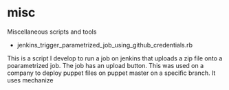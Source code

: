 misc
====

Miscellaneous scripts and tools 

* jenkins_trigger_parametrized_job_using_github_credentials.rb

This is a script I develop to run a job on jenkins that uploads a zip file onto a poarametrized job. The job has an upload button. This was used on a company to deploy puppet files on puppet master on a specific branch. It uses mechanize
